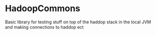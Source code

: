 # HadoopCommons
Basic library for testing stuff on top of the haddop stack in the local JVM and making connections to haddop ect
